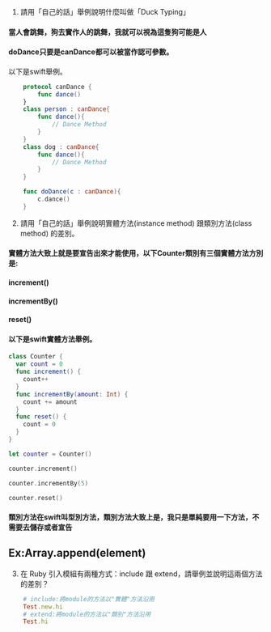 1. 請用「自己的話」舉例說明什麼叫做「Duck Typing」
#### 當人會跳舞，狗去實作人的跳舞，我就可以視為這隻狗可能是人
#### doDance只要是canDance都可以被當作認可參數。
以下是swift舉例。
``` swift
    protocol canDance {
        func dance()
    }
    class person : canDance{
        func dance(){
            // Dance Method
        }
    }
    class dog : canDance{
        func dance(){
            // Dance Method
        }
    }

    func doDance(c : canDance){
        c.dance()
    }
```

2. 請用「自己的話」舉例說明實體方法(instance method) 跟類別方法(class method) 的差別。

#### 實體方法大致上就是要宣告出來才能使用，以下Counter類別有三個實體方法方別是:
#### increment()
#### incrementBy()
#### reset()

#### 以下是swift實體方法舉例。
``` swift
class Counter {
  var count = 0
  func increment() {
    count++
  }
  func incrementBy(amount: Int) {
    count += amount
  }
  func reset() {
    count = 0
  }
}

let counter = Counter()

counter.increment()

counter.incrementBy(5)

counter.reset()

```
#### 類別方法在swift叫型別方法，類別方法大致上是，我只是單純要用一下方法，不需要去儲存或者宣告
## Ex:Array.append(element)

3. 在 Ruby 引入模組有兩種方式：include 跟 extend，請舉例並說明這兩個方法的差別？

```ruby
    # include:將module的方法以"實體"方法沿用
    Test.new.hi
    # extend:將module的方法以"類別"方法沿用
    Test.hi
```
